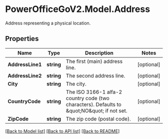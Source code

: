 # PowerOfficeGoV2.Model.Address
Address representing a physical location.

## Properties

Name | Type | Description | Notes
------------ | ------------- | ------------- | -------------
**AddressLine1** | **string** | The first (main) address line. | [optional] 
**AddressLine2** | **string** | The second address line. | [optional] 
**City** | **string** | The city. | [optional] 
**CountryCode** | **string** | The ISO 3166-1 alfa-2 country code (two characters).  Defaults to \&quot;NO\&quot; if not set. | [optional] 
**ZipCode** | **string** | The zip code (postal code). | [optional] 

[[Back to Model list]](../../README.md#documentation-for-models) [[Back to API list]](../../README.md#documentation-for-api-endpoints) [[Back to README]](../../README.md)

